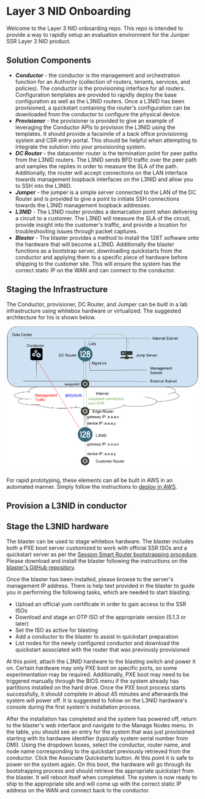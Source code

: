 # Layer 3 NID Onboarding

Welcome to the Layer 3 NID onboarding repo. This repo is intended to provide a way to rapidly setup an evaluation environment for the Juniper SSR Layer 3 NID product. 

## Solution Components

- ***Conductor*** - the conductor is the management and orchestration function for an Authority (collection of routers, tenants, services, and policies). The conductor is the provisioning interface for all routers. Configuration templates are provided to rapidly deploy the base configuration as well as the L3NID routers. Once a L3NID has been provisioned, a quickstart containing the router's configuration can be downloaded from the conductor to configure the physical device.
- ***Provisioner*** - the provisioner is provided to give an example of leveraging the Conductor APIs to provision the L3NID using the templates. It should provide a facsimile of a back office provisioning system and CSR entry portal. This should be helpful when attempting to integrate the solution into your provisioning system.
- ***DC Router*** - the datacenter router is the termination point for peer paths from the L3NID routers. The L3NID sends BFD traffic over the peer path and samples the replies in order to measure the SLA of the path. Additionally, the router will accept connections on the LAN interface towards management loopback interfaces on the L3NID and allow you to SSH into the L3NID.
- ***Jumper*** - the jumper is a simple server connected to the LAN of the DC Router and is provided to give a point to initiate SSH connections towards the L3NID management loopback addresses.
- ***L3NID*** - The L3NID router provides a demarcation point when delivering a circuit to a customer. The L3NID will measure the SLA of the circuit, provide insight into the customer's traffic, and provide a location for troubleshooting issues through packet captures.
- ***Blaster*** - The blaster provides a method to install the 128T software onto the hardware that will become a L3NID. Additionally the blaster functions as a bootstrap server, downloading quickstarts from the conductor and applying them to a specific piece of hardware before shipping to the customer site. This will ensure the system has the correct static IP on the WAN and can connect to the conductor.

## Staging the Infrastructure

The Conductor, provisioner, DC Router, and Jumper can be built in a lab infrastructure using whitebox hardware or virtualized. The suggested architecture for his is shown below.

![L3NID Topology](./L3NID_Topology.png)

For rapid prototyping, these elements can all be built in AWS in an automated manner. Simply follow the instructions to [deploy in AWS](aws/README.md).

## Provision a L3NID in conductor


## Stage the L3NID hardware

The blaster can be used to stage whitebox hardware. The blaster includes both a PXE boot server customized to work with official SSR ISOs and a quickstart server as per the [Session Smart Router bootstrapping procedure](https://docs.128technology.com/docs/intro_otp_iso_install/). Please download and install the blaster following the instructions on the [blaster's GitHub repository](https://github.com/128technology/blaster).

Once the blaster has been installed, please browse to the server's management IP address. There is help text provided in the blaster to guide you in performing the following tasks, which are needed to start blasting:
- Upload an official yum certificate in order to gain access to the SSR ISOs
- Download and stage an OTP ISO of the appropriate version (5.1.3 or later)
- Set the ISO as active for blasting
- Add a conductor to the blaster to assist in quickstart preparation
- List nodes for the newly configured conductor and download the quickstart associated with the router that was previously provisioned

At this point, attach the L3NID hardware to the blasting switch and power it on. Certain hardware may only PXE boot on specific ports, so some experimentation may be required. Additionally, PXE boot may need to be triggered manually through the BIOS menu if the system already has partitions installed on the hard drive. Once the PXE boot process starts successfully, it should complete in about 45 minutes and afterwards the system will power off. It is suggested to follow on the L3NID hardware's console during the first system's installation process.

After the installation has completed and the system has powered off, return to the blaster's web interface and navigate to the Manage Nodes menu. In the table, you should see an entry for the system that was just provisioned starting with its hardware identifier (typically system serial number from DMI). Using the dropdown boxes, select the conductor, router name, and node name corresponding to the quickstart previously retrieved from the conductor. Click the Associate Quickstarts button. At this point it is safe to power on the system again. On this boot, the hardware will go through its bootstrapping process and should retrieve the appropriate quickstart from the blaster. It will reboot itself when completed. The system is now ready to ship to the appropriate site and will come up with the correct static IP address on the WAN and connect back to the conductor.
